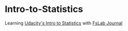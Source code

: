 Intro-to-Statistics
===================

Learning [Udacity's Intro to Statistics](https://www.udacity.com/course/st101) with [FsLab Journal]( http://visualstudiogallery.msdn.microsoft.com/45373b36-2a4c-4b6a-b427-93c7a8effddb) 
